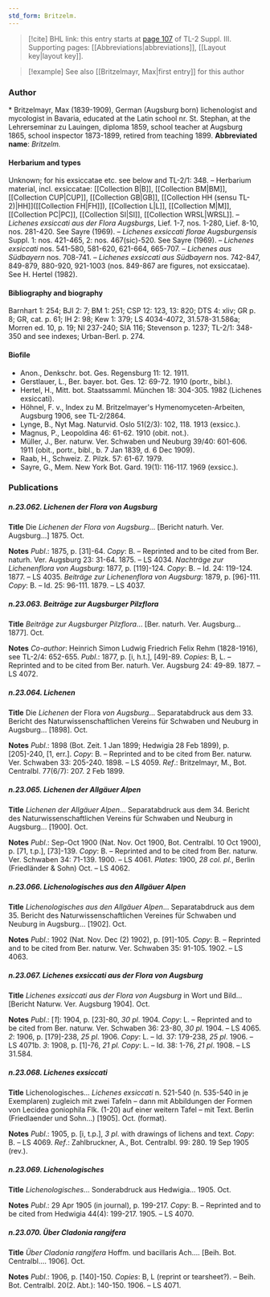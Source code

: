 ```yaml
---
std_form: Britzelm.
---
```


> [!cite] BHL link: this entry starts at [page 107](https://www.biodiversitylibrary.org/page/33266414) of TL-2 Suppl. III.
> Supporting pages: [[Abbreviations|abbreviations]], [[Layout key|layout key]].

> [!example] See also [[Britzelmayr, Max|first entry]] for this author

### Author

\* Britzelmayr, Max (1839-1909), German (Augsburg born) lichenologist and mycologist in Bavaria, educated at the Latin school nr. St. Stephan, at the Lehrerseminar zu Lauingen, diploma 1859, school teacher at Augsburg 1865, school inspector 1873-1899, retired from teaching 1899. 
**Abbreviated name**: *Britzelm.*

#### Herbarium and types

Unknown; for his exsiccatae etc. see below and TL-2/1: 348. – Herbarium material, incl. exsiccatae: [[Collection B|B]], [[Collection BM|BM]], [[Collection CUP|CUP]], [[Collection GB|GB]], [[Collection HH (sensu TL-2)|HH]]([[Collection FH|FH]]), [[Collection L|L]], [[Collection M|M]], [[Collection PC|PC]], [[Collection SI|SI]], [[Collection WRSL|WRSL]]. – *Lichenes exsiccati aus der Flora Augsburgs*, Lief. 1-7, nos. 1-280, Lief. 8-10, nos. 281-420. See Sayre (1969). – *Lichenes exsiccati florae Augsburgensis* Suppl. 1: nos. 421-465, 2: nos. 467(sic)-520. See Sayre (1969). – *Lichenes exsiccati* nos. 541-580, 581-620, 621-664, 665-707. – *Lichenes aus Südbayern* nos. 708-741. – *Lichenes exsiccati aus Südbayern* nos. 742-847, 849-879, 880-920, 921-1003 (nos. 849-867 are figures, not exsiccatae). See H. Hertel (1982).

#### Bibliography and biography

Barnhart 1: 254; BJI 2: 7; BM 1: 251; CSP 12: 123, 13: 820; DTS 4: xliv; GR p. 8; GR, cat. p. 61; IH 2: 98; Kew 1: 379; LS 4034-4072, 31.578-31.586a; Morren ed. 10, p. 19; NI 237-240; SIA 116; Stevenson p. 1237; TL-2/1: 348-350 and see indexes; Urban-Berl. p. 274.

#### Biofile

- Anon., Denkschr. bot. Ges. Regensburg 11: 12. 1911.
- Gerstlauer, L., Ber. bayer. bot. Ges. 12: 69-72. 1910 (portr., bibl.).
- Hertel, H., Mitt. bot. Staatssamml. München 18: 304-305. 1982 (Lichenes exsiccati).
- Höhnel, F. v., Index zu M. Britzelmayer's Hymenomyceten-Arbeiten, Augsburg 1906, see TL-2/2864.
- Lynge, B., Nyt Mag. Naturvid. Oslo 51(2/3): 102, 118. 1913 (exsicc.).
- Magnus, P., Leopoldina 46: 61-62. 1910 (obit. not.).
- Müller, J., Ber. naturw. Ver. Schwaben und Neuburg 39/40: 601-606. 1911 (obit., portr., bibl., b. 7 Jan 1839, d. 6 Dec 1909).
- Raab, H., Schweiz. Z. Pilzk. 57: 61-67. 1979.
- Sayre, G., Mem. New York Bot. Gard. 19(1): 116-117. 1969 (exsicc.).

### Publications

##### n.23.062. Lichenen der Flora von Augsburg

**Title**
Die *Lichenen der Flora von Augsburg*... \[Bericht naturh. Ver. Augsburg...\] 1875. Oct.

**Notes**
*Publ*.: 1875, p. \[31\]-64. *Copy*: B. – Reprinted and to be cited from Ber. naturh. Ver. Augsburg 23: 31-64. 1875. – LS 4034.
*Nachträge zur Lichenenflora von Augsburg*: 1877, p. \[119\]-124. *Copy*: B. – Id. 24: 119-124. 1877. – LS 4035.
*Beiträge zur Lichenenflora von Augsburg*: 1879, p. \[96\]-111. *Copy*: B. – Id. 25: 96-111. 1879.  – LS 4037.

##### n.23.063. Beiträge zur Augsburger Pilzflora

**Title**
*Beiträge zur Augsburger Pilzflora*... \[Ber. naturh. Ver. Augsburg... 1877\]. Oct.

**Notes**
*Co-author*: Heinrich Simon Ludwig Friedrich Felix Rehm (1828-1916), see TL-2/4: 652-655.
*Publ*.: 1877, p. \[i, h.t.\], \[49\]-89. *Copies*: B, L. – Reprinted and to be cited from Ber. naturh. Ver. Augsburg 24: 49-89. 1877. – LS 4072.

##### n.23.064. Lichenen

**Title**
Die *Lichenen* der Flora *von Augsburg*... Separatabdruck aus dem 33. Bericht des Naturwissenschaftlichen Vereins für Schwaben und Neuburg in Augsburg... \[1898\]. Oct.

**Notes**
*Publ*.: 1898 (Bot. Zeit. 1 Jan 1899; Hedwigia 28 Feb 1899), p. \[205\]-240, \[1, err.\]. *Copy*: B.  – Reprinted and to be cited from Ber. naturw. Ver. Schwaben 33: 205-240. 1898. – LS 4059.
*Ref*.: Britzelmayr, M., Bot. Centralbl. 77(6/7): 207. 2 Feb 1899.

##### n.23.065. Lichenen der Allgäuer Alpen

**Title**
*Lichenen der Allgäuer Alpen*... Separatabdruck aus dem 34. Bericht des Naturwissenschaftlichen Vereins für Schwaben und Neuburg in Augsburg... \[1900\]. Oct.

**Notes**
*Publ*.: Sep-Oct 1900 (Nat. Nov. Oct 1900, Bot. Centralbl. 10 Oct 1900), p. \[71, t.p.\], \[73\]-139.
*Copy*: B. – Reprinted and to be cited from Ber. naturw. Ver. Schwaben 34: 71-139. 1900.  – LS 4061.
*Plates*: 1900, *28 col. pl.*, Berlin (Friedländer & Sohn) Oct. – LS 4062.

##### n.23.066. Lichenologisches aus den Allgäuer Alpen

**Title**
*Lichenologisches aus den Allgäuer Alpen*... Separatabdruck aus dem 35. Bericht des Naturwissenschaftlichen Vereines für Schwaben und Neuburg in Augsburg... \[1902\]. Oct.

**Notes**
*Publ*.: 1902 (Nat. Nov. Dec (2) 1902), p. \[91\]-105. *Copy*: B. – Reprinted and to be cited from Ber. naturw. Ver. Schwaben 35: 91-105. 1902. – LS 4063.

##### n.23.067. Lichenes exsiccati aus der Flora von Augsburg

**Title**
*Lichenes exsiccati aus der Flora von Augsburg* in Wort und Bild... \[Bericht Naturw. Ver. Augsburg 1904\]. Oct.

**Notes**
*Publ*.: \[*1*\]: 1904, p. \[23\]-80, *30 pl*. 1904. *Copy*: L. – Reprinted and to be cited from Ber. naturw. Ver. Schwaben 36: 23-80, *30 pl*. 1904. – LS 4065.
*2*: 1906, p. \[179\]-238, *25 pl*. 1906. *Copy*: L. – Id. 37: 179-238, *25 pl*. 1906. – LS 4071b.
*3*: 1908, p. \[1\]-76, *21 pl. Copy*: L. – Id. 38: 1-76, *21 pl*. 1908. – LS 31.584.

##### n.23.068. Lichenes exsiccati

**Title**
Lichenologisches... *Lichenes exsiccati* n. 521-540 (n. 535-540 in je Exemplaren) zugleich mit zwei Tafeln – dann mit Abbildungen der Formen von Lecidea goniophila Flk. (1-20) auf einer weitern Tafel – mit Text. Berlin (Friedlaender und Sohn...) \[1905\]. Oct. (format).

**Notes**
*Publ*.: 1905, p. \[i, t.p.\], *3 pl*. with drawings of lichens and text. *Copy*: B. – LS 4069.
*Ref*.: Zahlbruckner, A., Bot. Centralbl. 99: 280. 19 Sep 1905 (rev.).

##### n.23.069. Lichenologisches

**Title**
*Lichenologisches*... Sonderabdruck aus Hedwigia... 1905. Oct.

**Notes**
*Publ*.: 29 Apr 1905 (in journal), p. 199-217. *Copy*: B. – Reprinted and to be cited from Hedwigia 44(4): 199-217. 1905. – LS 4070.

##### n.23.070. Über Cladonia rangifera

**Title**
*Über Cladonia rangifera* Hoffm. und bacillaris Ach.... \[Beih. Bot. Centralbl.... 1906\]. Oct.

**Notes**
*Publ*.: 1906, p. \[140\]-150. *Copies*: B, L (reprint or tearsheet?). – Beih. Bot. Centralbl. 20(2. Abt.): 140-150. 1906. – LS 4071.

